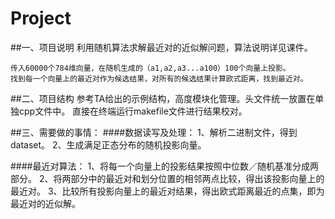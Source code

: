 # Project

##一、项目说明
    利用随机算法求解最近对的近似解问题，算法说明详见课件。

    传入60000个784维向量，在随机生成的（a1,a2,a3...a100）100个向量上投影。
    找到每一个向量上的最近对作为候选结果，对所有的候选结果计算欧式距离，找到最近对。

##二、项目结构
    参考TA给出的示例结构，高度模块化管理。头文件统一放置在单独cpp文件中。
    直接在终端运行makefile文件进行结果校对。

##三、需要做的事情：
####数据读写及处理：
    1、解析二进制文件，得到dataset。
    2、生成满足正态分布的随机投影向量。

####最近对算法：
    1、将每一个向量上的投影结果按照中位数／随机基准分成两部分。
    2、将两部分中的最近对和划分位置的相邻两点比较，得出该投影向量上的最近对。
    3、比较所有投影向量上的最近对结果，得出欧式距离最近的点集，即为最近对的近似解。

